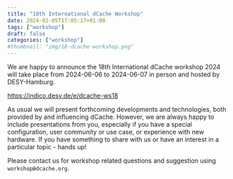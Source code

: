```yaml
---
title: "18th International dCache Workshop"
date: 2024-02-05T17:05:17+01:00
tags: ["workshop"]
draft: false
categories: ["workshop"]
#thumbnail: "img/18-dcache-workshop.png"
---
```


We are happy to announce the 18th International dCache workshop 2024 will
take place from 2024-06-06 to 2024-06-07 in person and hosted by DESY-Hamburg.

<https://indico.desy.de/e/dcache-ws18>

As usual we will present forthcoming developments and technologies,
both provided by and influencing dCache. However, we are always happy to
include presentations from you, especially if you have a special configuration,
user community or use case, or experience with new hardware. If you have something to share with us or have an interest
in a particular topic - hands up!

Please contact us for workshop related questions and suggestion using   `workshopԹdcache.org`.
